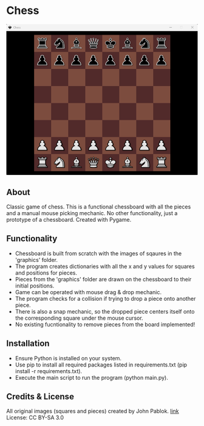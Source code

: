 # Chess

<p align="center">
    <img width="800" src="screenshot.png" alt="screenshot">
</p>

## About
Classic game of chess. This is a functional chessboard with all the pieces and a manual mouse picking mechanic.
No other functionality, just a prototype of a chessboard. Created with Pygame.

## Functionality
- Chessboard is built from scratch with the images of sqaures in the 'graphics' folder.
- The program creates dictionaries with all the x and y values for squares and positions for pieces.
- Pieces from the 'graphics' folder are drawn on the chessboard to their initial positions.
- Game can be operated with mouse drag & drop mechanic.
- The program checks for a collision if trying to drop a piece onto another piece.
- There is also a snap mechanic, so the dropped piece centers itself onto the corresponding square under the mouse cursor.
- No existing fucntionality to remove pieces from the board implemented!

## Installation
- Ensure Python is installed on your system.
- Use pip to install all required packages listed in requirements.txt (pip install -r requirements.txt).
- Execute the main script to run the program (python main.py).

## Credits & License
All original images (squares and pieces) created by John Pablok. [link](https://opengameart.org/content/chess-pieces-and-board-squares)<br/>
License: CC BY-SA 3.0